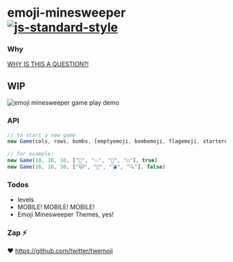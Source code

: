 # emoji-minesweeper [![js-standard-style](https://img.shields.io/badge/code%20style-standard-brightgreen.svg?style=flat)](https://github.com/feross/standard)

### Why

[WHY IS THIS A QUESTION?!](https://twitter.com/muanchiou/status/601633821012856832)

## WIP

![emoji minesweeper game play demo](https://cloud.githubusercontent.com/assets/1153134/7797299/e496c5c2-031c-11e5-90c5-702437e65b9a.gif)

### API

```javascript
// to start a new game
new Game(cols, rows, bombs, [emptyemoji, bombemoji, flagemoji, starteremoji], twemojiOrNot)

// for example:
new Game(10, 10, 10, ["🌱", "💥", "🚩", "◻️"], true)
new Game(16, 16, 30, ["🐱", "📛", "💣", "🔍"], false)
```

### Todos

- levels
- MOBILE! MOBILE! MOBILE!
- Emoji Minesweeper Themes, yes!

### Zap :zap:

:heart: https://github.com/twitter/twemoji
